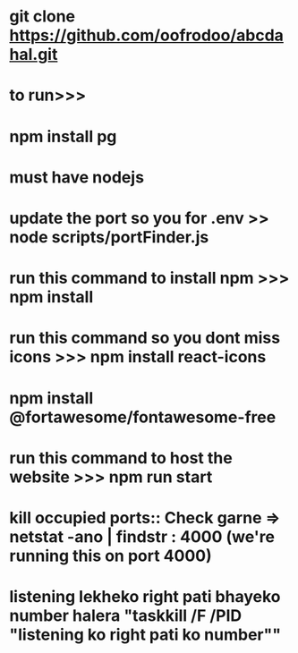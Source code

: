 # git clone https://github.com/oofrodoo/abcdahal.git

# to run>>>

# npm install pg

# must have nodejs

# update the port so you for .env >> node scripts/portFinder.js

# run this command to install npm >>> npm install

# run this command so you dont miss icons >>> npm install react-icons

# npm install @fortawesome/fontawesome-free

# run this command to host the website >>> npm run start

# kill occupied ports:: Check garne => netstat -ano | findstr : 4000 (we're running this on port 4000)

# listening lekheko right pati bhayeko number halera "taskkill /F /PID "listening ko right pati ko number""
